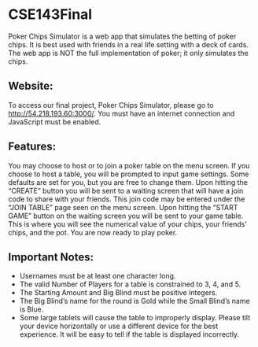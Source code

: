 # CSE143Final
Poker Chips Simulator is a web app that simulates the betting of poker chips. It is best used with friends in a real life setting with a deck of cards. The web app is NOT the full implementation of poker; it only simulates the chips.

## Website:
To access our final project, Poker Chips Simulator, please go to http://54.218.193.60:3000/. You must have an internet connection and JavaScript must be enabled.

## Features:
You may choose to host or to join a poker table on the menu screen. If you choose to host a table, you will be prompted to input game settings. Some defaults are set for you, but you are free to change them. Upon hitting the “CREATE” button you will be sent to a waiting screen that will have a join code to share with your friends. This join code may be entered under the “JOIN TABLE” page seen on the menu screen.
Upon hitting the “START GAME” button on the waiting screen you will be sent to your game table. This is where you will see the numerical value of your chips, your friends’ chips, and the pot. You are now ready to play poker.

## Important Notes:
* Usernames must be at least one character long.
* The valid Number of Players for a table is constrained to 3, 4, and 5. 
* The Starting Amount and Big Blind must be positive integers. 
* The Big Blind’s name for the round is Gold while the Small Blind’s name is Blue.
* Some large tablets will cause the table to improperly display. Please tilt your device horizontally or use a different device for the best experience. It will be easy to tell if the table is displayed incorrectly.
